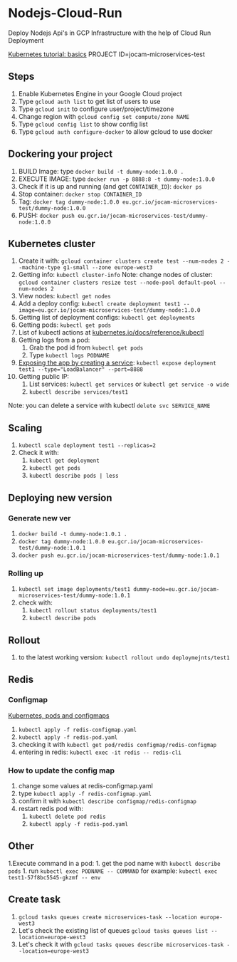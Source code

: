 # Nodejs-Cloud-Run

Deploy Nodejs Api's in GCP Infrastructure with the help of Cloud Run Deployment

[Kubernetes tutorial: basics](https://kubernetes.io/docs/tutorials/kubernetes-basics/)
PROJECT ID=jocam-microservices-test

## Steps

1. Enable Kubernetes Engine in your Google Cloud project
1. Type `gcloud auth list` to get list of users to use
1. Type `gcloud init` to configure user/project/timezone
1. Change region with `gcloud config set compute/zone NAME`
1. Type `gcloud config list` to show config list
1. Type `gcloud auth configure-docker` to allow gcloud to use docker


## Dockering your project

1. BUILD Image: type `docker build -t dummy-node:1.0.0 .`
1. EXECUTE IMAGE: type `docker run -p 8888:8 -t dummy-node:1.0.0`
1. Check if it is up and running (and get `CONTAINER_ID`): `docker ps`
1. Stop container: `docker stop CONTAINER_ID`
1. Tag: `docker tag dummy-node:1.0.0 eu.gcr.io/jocam-microservices-test/dummy-node:1.0.0`
1. PUSH: `docker push eu.gcr.io/jocam-microservices-test/dummy-node:1.0.0`

## Kubernetes cluster

1. Create it with: `gcloud container clusters create test --num-nodes 2 --machine-type g1-small --zone europe-west3`
1. Getting info: `kubectl cluster-info`
    Note: change nodes of cluster: `gcloud container clusters resize test --node-pool default-pool --num-nodes 2`
1. View nodes: `kubectl get nodes`
1. Add a deploy config: `kubectl create deployment test1 --image=eu.gcr.io/jocam-microservices-test/dummy-node:1.0.0`
1. Getting list of deployment configs: `kubectl get deployments`
1. Getting pods: `kubectl get pods`
1. List of kubectl actions at [kubernetes.io/docs/reference/kubectl](https://kubernetes.io/docs/reference/kubectl/overview/)
1. Getting logs from a pod:
    1. Grab the pod id from `kubectl get pods`
    1. Type `kubectl logs PODNAME`
1. [Exposing the app by creating a service](https://kubernetes.io/docs/tutorials/kubernetes-basics/expose/expose-intro/): `kubectl expose deployment test1 --type="LoadBalancer" --port=8888`
1. Getting public IP:
    1. List services: `kubectl get services` or `kubectl get service -o wide`
    1. `kubectl describe services/test1`

Note: you can delete a service with kubectl `delete svc SERVICE_NAME`

## Scaling

1. `kubectl scale deployment test1 --replicas=2`
1. Check it with: 
    1. `kubectl get deployment`
    1. `kubectl get pods`
    1. `kubectl describe pods | less`

## Deploying new version

### Generate new ver

1. `docker build -t dummy-node:1.0.1 .`
1. `docker tag dummy-node:1.0.0 eu.gcr.io/jocam-microservices-test/dummy-node:1.0.1`
1. `docker push eu.gcr.io/jocam-microservices-test/dummy-node:1.0.1`

### Rolling up

1. `kubectl set image deployments/test1 dummy-node=eu.gcr.io/jocam-microservices-test/dummy-node:1.0.1`
1. check with:
    1. `kubectl rollout status deployments/test1`
    1. `kubectl describe pods`

## Rollout

1. to the latest working version: `kubectl rollout undo deploymejnts/test1`

## Redis

### Configmap

[Kubernetes, pods and configmaps](https://kubernetes.io/docs/tasks/configure-pod-container/configure-pod-configmap/)

1. `kubectl apply -f redis-configmap.yaml`
1. `kubectl apply -f redis-pod.yaml`
1. checking it with `kubectl get pod/redis configmap/redis-configmap`
1. entering in redis: `kubectl exec -it redis -- redis-cli`

### How to update the config map

1. change some values at redis-configmap.yaml
1. type `kubectl apply -f redis-configmap.yaml`
1. confirm it with `kubectl describe configmap/redis-configmap`
1. restart redis pod with:
    1. `kubectl delete pod redis`
    1. `kubectl apply -f redis-pod.yaml`

## Other

1.Execute command in a pod:
    1. get the pod name with `kubectl describe pods`
    1. run `kubectl exec PODNAME -- COMMAND` for example: `kubectl exec test1-57f8bc5545-gkzmf -- env`

## Create task

1. `gcloud tasks queues create microservices-task --location europe-west3`
1. Let's check the existing list of queues `gcloud tasks queues list --location=europe-west3`
1. Let's check it with `gcloud tasks queues describe microservices-task --location=europe-west3`
